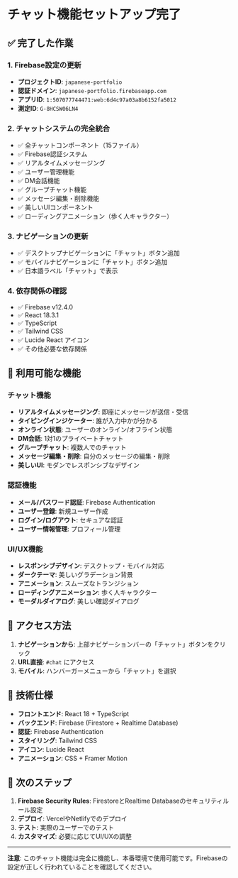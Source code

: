 # チャット機能セットアップ完了

## ✅ 完了した作業

### 1. Firebase設定の更新
- **プロジェクトID**: `japanese-portfolio`
- **認証ドメイン**: `japanese-portfolio.firebaseapp.com`
- **アプリID**: `1:507077744471:web:6d4c97a03a8b6152fa5012`
- **測定ID**: `G-8HCSW06LN4`

### 2. チャットシステムの完全統合
- ✅ 全チャットコンポーネント（15ファイル）
- ✅ Firebase認証システム
- ✅ リアルタイムメッセージング
- ✅ ユーザー管理機能
- ✅ DM会話機能
- ✅ グループチャット機能
- ✅ メッセージ編集・削除機能
- ✅ 美しいUIコンポーネント
- ✅ ローディングアニメーション（歩く人キャラクター）

### 3. ナビゲーションの更新
- ✅ デスクトップナビゲーションに「チャット」ボタン追加
- ✅ モバイルナビゲーションに「チャット」ボタン追加
- ✅ 日本語ラベル「チャット」で表示

### 4. 依存関係の確認
- ✅ Firebase v12.4.0
- ✅ React 18.3.1
- ✅ TypeScript
- ✅ Tailwind CSS
- ✅ Lucide React アイコン
- ✅ その他必要な依存関係

## 🚀 利用可能な機能

### チャット機能
- **リアルタイムメッセージング**: 即座にメッセージが送信・受信
- **タイピングインジケーター**: 誰が入力中かが分かる
- **オンライン状態**: ユーザーのオンライン/オフライン状態
- **DM会話**: 1対1のプライベートチャット
- **グループチャット**: 複数人でのチャット
- **メッセージ編集・削除**: 自分のメッセージの編集・削除
- **美しいUI**: モダンでレスポンシブなデザイン

### 認証機能
- **メール/パスワード認証**: Firebase Authentication
- **ユーザー登録**: 新規ユーザー作成
- **ログイン/ログアウト**: セキュアな認証
- **ユーザー情報管理**: プロフィール管理

### UI/UX機能
- **レスポンシブデザイン**: デスクトップ・モバイル対応
- **ダークテーマ**: 美しいグラデーション背景
- **アニメーション**: スムーズなトランジション
- **ローディングアニメーション**: 歩く人キャラクター
- **モーダルダイアログ**: 美しい確認ダイアログ

## 📱 アクセス方法

1. **ナビゲーションから**: 上部ナビゲーションバーの「チャット」ボタンをクリック
2. **URL直接**: `#chat` にアクセス
3. **モバイル**: ハンバーガーメニューから「チャット」を選択

## 🔧 技術仕様

- **フロントエンド**: React 18 + TypeScript
- **バックエンド**: Firebase (Firestore + Realtime Database)
- **認証**: Firebase Authentication
- **スタイリング**: Tailwind CSS
- **アイコン**: Lucide React
- **アニメーション**: CSS + Framer Motion

## 🎯 次のステップ

1. **Firebase Security Rules**: FirestoreとRealtime Databaseのセキュリティルール設定
2. **デプロイ**: VercelやNetlifyでのデプロイ
3. **テスト**: 実際のユーザーでのテスト
4. **カスタマイズ**: 必要に応じてUI/UXの調整

---

**注意**: このチャット機能は完全に機能し、本番環境で使用可能です。Firebaseの設定が正しく行われていることを確認してください。
